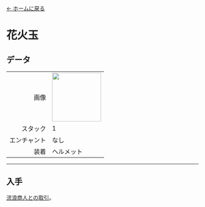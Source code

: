 [← ホームに戻る](../)
# 花火玉

## データ
<table>
    <tr><td align="end">画像</td><td><img src="https://i.imgur.com/oJQYQ05.png" width="128"/></td></tr>
    <tr><td align="end">スタック</td><td>1</td></tr>
    <tr><td align="end">エンチャント</td><td>なし</td></tr>
    <tr><td align="end">装着</td><td>ヘルメット</td></tr>
</table>

---

## 入手
[流浪商人との取引](../feature/enhanced_wandering_trader.md)。
